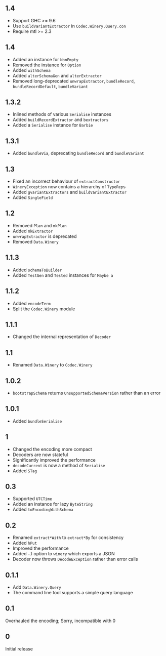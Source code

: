 ## 1.4

* Support GHC >= 9.6
* Use `buildVariantExtractor` in `Codec.Winery.Query.con`
* Require mtl >= 2.3

## 1.4

* Added an instance for `NonEmpty`
* Removed the instance for `Option`
* Added `withSchema`
* Added `alterSchemaGen` and `alterExtractor`
* Removed long-deprecated `unwrapExtractor`, `bundleRecord`, `bundleRecordDefault`, `bundleVariant`

## 1.3.2

* Inlined methods of various `Serialise` instances
* Added `buildRecordExtractor` and `bextractors`
* Added a `Serialise` instance for `Barbie`

## 1.3.1

* Added `bundleVia`, deprecating `bundleRecord` and `bundleVariant`

## 1.3

* Fixed an incorrect behaviour of `extractConstructor`
* `WineryException` now contains a hierarchy of `TypeRep`s
* Added `gvariantExtractors` and `buildVariantExtractor`
* Added `SingleField`

## 1.2

* Removed `Plan` and `mkPlan`
* Added `mkExtractor`
* `unwrapExtractor` is deprecated
* Removed `Data.Winery`

## 1.1.3

* Added `schemaToBuilder`
* Added `TestGen` and `Tested` instances for `Maybe a`

## 1.1.2

* Added `encodeTerm`
* Split the `Codec.Winery` module

## 1.1.1

* Changed the internal representation of `Decoder`

## 1.1

* Renamed `Data.Winery` to `Codec.Winery`

## 1.0.2

* `bootstrapSchema` returns `UnsupportedSchemaVersion` rather than an error

## 1.0.1

* Added `bundleSerialise`

## 1

* Changed the encoding more compact
* Decoders are now stateful
* Significantly improved the performance
* `decodeCurrent` is now a method of `Serialise`
* Added `STag`

## 0.3

* Supported `UTCTime`
* Added an instance for lazy `ByteString`
* Added `toEncodingWithSchema`

## 0.2

* Renamed `extract*With` to `extract*By` for consistency
* Added `hPut`
* Improved the performance
* Added `-J` option to `winery` which exports a JSON
* Decoder now throws `DecodeException` rather than error calls

## 0.1.1

* Add `Data.Winery.Query`
* The command line tool supports a simple query language

## 0.1

Overhauled the encoding; Sorry, incompatible with 0

## 0

Initial release
